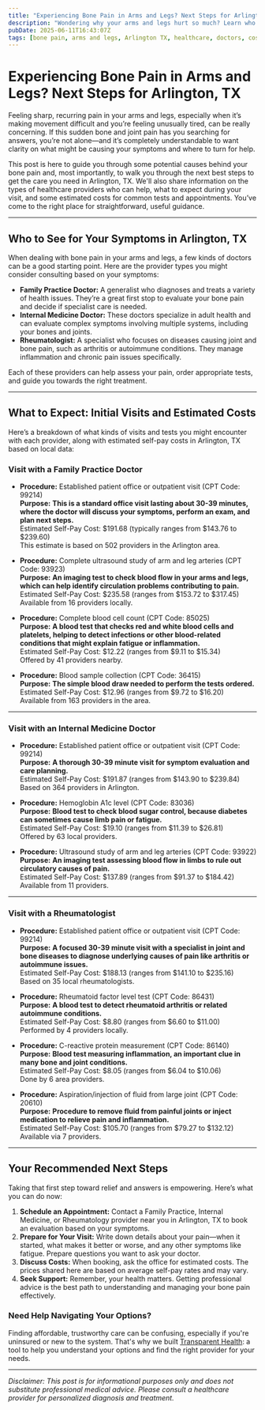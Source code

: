 ```yaml
---
title: "Experiencing Bone Pain in Arms and Legs? Next Steps for Arlington, TX"
description: "Wondering why your arms and legs hurt so much? Learn who to see and what initial costs to expect for bone pain in Arlington, TX."
pubDate: 2025-06-11T16:43:07Z
tags: [bone pain, arms and legs, Arlington TX, healthcare, doctors, cost transparency]
---
```


# Experiencing Bone Pain in Arms and Legs? Next Steps for Arlington, TX

Feeling sharp, recurring pain in your arms and legs, especially when it’s making movement difficult and you’re feeling unusually tired, can be really concerning. If this sudden bone and joint pain has you searching for answers, you’re not alone—and it’s completely understandable to want clarity on what might be causing your symptoms and where to turn for help.

This post is here to guide you through some potential causes behind your bone pain and, most importantly, to walk you through the next best steps to get the care you need in Arlington, TX. We'll also share information on the types of healthcare providers who can help, what to expect during your visit, and some estimated costs for common tests and appointments. You’ve come to the right place for straightforward, useful guidance.

---

## Who to See for Your Symptoms in Arlington, TX

When dealing with bone pain in your arms and legs, a few kinds of doctors can be a good starting point. Here are the provider types you might consider consulting based on your symptoms:

- **Family Practice Doctor:** A generalist who diagnoses and treats a variety of health issues. They’re a great first stop to evaluate your bone pain and decide if specialist care is needed.
- **Internal Medicine Doctor:** These doctors specialize in adult health and can evaluate complex symptoms involving multiple systems, including your bones and joints.
- **Rheumatologist:** A specialist who focuses on diseases causing joint and bone pain, such as arthritis or autoimmune conditions. They manage inflammation and chronic pain issues specifically.

Each of these providers can help assess your pain, order appropriate tests, and guide you towards the right treatment.

---

## What to Expect: Initial Visits and Estimated Costs

Here’s a breakdown of what kinds of visits and tests you might encounter with each provider, along with estimated self-pay costs in Arlington, TX based on local data:

### Visit with a Family Practice Doctor

- **Procedure:** Established patient office or outpatient visit (CPT Code: 99214)  
  **Purpose:** **This is a standard office visit lasting about 30-39 minutes, where the doctor will discuss your symptoms, perform an exam, and plan next steps.**  
  Estimated Self-Pay Cost: $191.68 (typically ranges from $143.76 to $239.60)  
  This estimate is based on 502 providers in the Arlington area.

- **Procedure:** Complete ultrasound study of arm and leg arteries (CPT Code: 93923)  
  **Purpose:** **An imaging test to check blood flow in your arms and legs, which can help identify circulation problems contributing to pain.**  
  Estimated Self-Pay Cost: $235.58 (ranges from $153.72 to $317.45)  
  Available from 16 providers locally.

- **Procedure:** Complete blood cell count (CPT Code: 85025)  
  **Purpose:** **A blood test that checks red and white blood cells and platelets, helping to detect infections or other blood-related conditions that might explain fatigue or inflammation.**  
  Estimated Self-Pay Cost: $12.22 (ranges from $9.11 to $15.34)  
  Offered by 41 providers nearby.

- **Procedure:** Blood sample collection (CPT Code: 36415)  
  **Purpose:** **The simple blood draw needed to perform the tests ordered.**  
  Estimated Self-Pay Cost: $12.96 (ranges from $9.72 to $16.20)  
  Available from 163 providers in the area.

---

### Visit with an Internal Medicine Doctor

- **Procedure:** Established patient office or outpatient visit (CPT Code: 99214)  
  **Purpose:** **A thorough 30-39 minute visit for symptom evaluation and care planning.**  
  Estimated Self-Pay Cost: $191.87 (ranges from $143.90 to $239.84)  
  Based on 364 providers in Arlington.

- **Procedure:** Hemoglobin A1c level (CPT Code: 83036)  
  **Purpose:** **Blood test to check blood sugar control, because diabetes can sometimes cause limb pain or fatigue.**  
  Estimated Self-Pay Cost: $19.10 (ranges from $11.39 to $26.81)  
  Offered by 63 local providers.

- **Procedure:** Ultrasound study of arm and leg arteries (CPT Code: 93922)  
  **Purpose:** **An imaging test assessing blood flow in limbs to rule out circulatory causes of pain.**  
  Estimated Self-Pay Cost: $137.89 (ranges from $91.37 to $184.42)  
  Available from 11 providers.

---

### Visit with a Rheumatologist

- **Procedure:** Established patient office or outpatient visit (CPT Code: 99214)  
  **Purpose:** **A focused 30-39 minute visit with a specialist in joint and bone diseases to diagnose underlying causes of pain like arthritis or autoimmune issues.**  
  Estimated Self-Pay Cost: $188.13 (ranges from $141.10 to $235.16)  
  Based on 35 local rheumatologists.

- **Procedure:** Rheumatoid factor level test (CPT Code: 86431)  
  **Purpose:** **A blood test to detect rheumatoid arthritis or related autoimmune conditions.**  
  Estimated Self-Pay Cost: $8.80 (ranges from $6.60 to $11.00)  
  Performed by 4 providers locally.

- **Procedure:** C-reactive protein measurement (CPT Code: 86140)  
  **Purpose:** **Blood test measuring inflammation, an important clue in many bone and joint conditions.**  
  Estimated Self-Pay Cost: $8.05 (ranges from $6.04 to $10.06)  
  Done by 6 area providers.

- **Procedure:** Aspiration/injection of fluid from large joint (CPT Code: 20610)  
  **Purpose:** **Procedure to remove fluid from painful joints or inject medication to relieve pain and inflammation.**  
  Estimated Self-Pay Cost: $105.70 (ranges from $79.27 to $132.12)  
  Available via 7 providers.

---

## Your Recommended Next Steps

Taking that first step toward relief and answers is empowering. Here’s what you can do now:

1. **Schedule an Appointment:** Contact a Family Practice, Internal Medicine, or Rheumatology provider near you in Arlington, TX to book an evaluation based on your symptoms.
2. **Prepare for Your Visit:** Write down details about your pain—when it started, what makes it better or worse, and any other symptoms like fatigue. Prepare questions you want to ask your doctor.
3. **Discuss Costs:** When booking, ask the office for estimated costs. The prices shared here are based on average self-pay rates and may vary.
4. **Seek Support:** Remember, your health matters. Getting professional advice is the best path to understanding and managing your bone pain effectively.

### Need Help Navigating Your Options?

Finding affordable, trustworthy care can be confusing, especially if you're uninsured or new to the system. That's why we built [Transparent Health](https://transparenthealth.ai): a tool to help you understand your options and find the right provider for your needs. 

---

*Disclaimer: This post is for informational purposes only and does not substitute professional medical advice. Please consult a healthcare provider for personalized diagnosis and treatment.*
